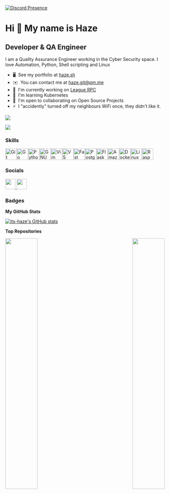 
[![Discord Presence](https://lanyard.kyrie25.me/api/165102125746094080?idleMessage=Not%20doing%20anything.%20Ping%20me%20I%20dare%20you.&)](https://discord.com/users/165102125746094080)

Hi 👋 My name is Haze
=====================

Developer & QA Engineer
-----------------------

I am a Quality Assurance Engineer working in the Cyber Security space. I love Automation, Python, Shell scripting and Linux

* 🖥️  See my portfolio at [haze.sh](http://haze.sh)
* ✉️  You can contact me at [haze.git@pm.me](mailto:haze.git@pm.me)
* 🚀  I'm currently working on [League RPC](http://league.haze.sh)
* 🧠  I'm learning Kubernetes
* 🤝  I'm open to collaborating on Open Source Projects
* ⚡  I "accidently" turned off my neighbours WiFi once, they didn't like it.

<a href="https://www.github.com/its-haze" target="_blank" rel="noreferrer"><img
src="https://img.shields.io/github/followers/its-haze?logo=github&style=for-the-badge&color=ec4899&labelColor=1c1917" /></a>

[![](https://visitcount.itsvg.in/api?id=Haze&label=Profile%20Views&color=12&icon=0&pretty=true)](https://visitcount.itsvg.in)

### Skills


<p align="left">
<a href="https://git-scm.com/" target="_blank" rel="noreferrer"><img src="https://raw.githubusercontent.com/danielcranney/readme-generator/main/public/icons/skills/git-colored.svg" width="36" height="36" alt="Git" /></a><a href="https://go.dev/doc/" target="_blank" rel="noreferrer"><img src="https://raw.githubusercontent.com/danielcranney/readme-generator/main/public/icons/skills/go-colored.svg" width="36" height="36" alt="Go" /></a><a href="https://www.python.org/" target="_blank" rel="noreferrer"><img src="https://raw.githubusercontent.com/danielcranney/readme-generator/main/public/icons/skills/python-colored.svg" width="36" height="36" alt="Python" /></a><a href="https://www.gnu.org/software/bash/" target="_blank" rel="noreferrer"><img src="https://raw.githubusercontent.com/danielcranney/readme-generator/main/public/icons/skills/gnubash.svg" width="36" height="36" alt="GNU Bash" /></a><a href="https://www.vim.org/" target="_blank" rel="noreferrer"><img src="https://raw.githubusercontent.com/danielcranney/readme-generator/main/public/icons/skills/vim.svg" width="36" height="36" alt="Vim" /></a><a href="https://code.visualstudio.com/" target="_blank" rel="noreferrer"><img src="https://raw.githubusercontent.com/danielcranney/readme-generator/main/public/icons/skills/visualstudiocode.svg" width="36" height="36" alt="VS Code" /></a><a href="https://fastapi.tiangolo.com/" target="_blank" rel="noreferrer"><img src="https://raw.githubusercontent.com/danielcranney/readme-generator/main/public/icons/skills/fastapi-colored.svg" width="36" height="36" alt="Fast API" /></a><a href="https://www.postgresql.org/" target="_blank" rel="noreferrer"><img src="https://raw.githubusercontent.com/danielcranney/readme-generator/main/public/icons/skills/postgresql-colored.svg" width="36" height="36" alt="PostgreSQL" /></a><a href="https://flask.palletsprojects.com/en/2.0.x/" target="_blank" rel="noreferrer"><img src="https://raw.githubusercontent.com/danielcranney/readme-generator/main/public/icons/skills/flask-colored-dark.svg" width="36" height="36" alt="Flask" /></a><a href="https://aws.amazon.com" target="_blank" rel="noreferrer"><img src="https://raw.githubusercontent.com/danielcranney/readme-generator/main/public/icons/skills/aws-colored-dark.svg" width="36" height="36" alt="Amazon Web Services" /></a><a href="https://www.docker.com/" target="_blank" rel="noreferrer"><img src="https://raw.githubusercontent.com/danielcranney/readme-generator/main/public/icons/skills/docker-colored.svg" width="36" height="36" alt="Docker" /></a><a href="https://www.linux.org" target="_blank" rel="noreferrer"><img src="https://raw.githubusercontent.com/danielcranney/readme-generator/main/public/icons/skills/linux-colored.svg" width="36" height="36" alt="Linux" /></a><a href="https://www.raspberrypi.org/" target="_blank" rel="noreferrer"><img src="https://raw.githubusercontent.com/danielcranney/readme-generator/main/public/icons/skills/raspberrypi-colored.svg" width="36" height="36" alt="Raspberry Pi" /></a>
</p>


### Socials

<p align="left"> <a href="https://discord.com/users/haze.dev" target="_blank" rel="noreferrer"> <picture> <source media="(prefers-color-scheme: dark)" srcset="https://raw.githubusercontent.com/danielcranney/readme-generator/main/public/icons/socials/discord-dark.svg" /> <source media="(prefers-color-scheme: light)" srcset="https://raw.githubusercontent.com/danielcranney/readme-generator/main/public/icons/socials/discord.svg" /> <img src="https://raw.githubusercontent.com/danielcranney/readme-generator/main/public/icons/socials/discord.svg" width="32" height="32" /> </picture> </a> <a href="https://www.github.com/its-haze" target="_blank" rel="noreferrer"> <picture> <source media="(prefers-color-scheme: dark)" srcset="https://raw.githubusercontent.com/danielcranney/readme-generator/main/public/icons/socials/github-dark.svg" /> <source media="(prefers-color-scheme: light)" srcset="https://raw.githubusercontent.com/danielcranney/readme-generator/main/public/icons/socials/github.svg" /> <img src="https://raw.githubusercontent.com/danielcranney/readme-generator/main/public/icons/socials/github.svg" width="32" height="32" /> </picture> </a></p>

### Badges

<b>My GitHub Stats</b>

<a href="http://www.github.com/its-haze"><img src="https://github-readme-stats.vercel.app/api?username=its-haze&show_icons=true&hide=&count_private=true&title_color=ffffff&text_color=ffffff&icon_color=ec4899&bg_color=1c1917&hide_border=true&show_icons=true" alt="its-haze's GitHub stats" /></a>

<b>Top Repositories</b>

<div width="100%" align="center"><a href="https://github.com/its-haze/league-rpc" align="left"><img align="left" width="45%" src="https://github-readme-stats.vercel.app/api/pin/?username=its-haze&repo=league-rpc&title_color=ffffff&text_color=ffffff&icon_color=ec4899&bg_color=1c1917&hide_border=true&locale=en" /></a><a href="https://github.com/its-haze/Dj-Braum-Music" align="right"><img align="right" width="45%" src="https://github-readme-stats.vercel.app/api/pin/?username=its-haze&repo=Dj-Braum-Music&title_color=ffffff&text_color=ffffff&icon_color=ec4899&bg_color=1c1917&hide_border=true&locale=en" /></a></div><br /><br /><br /><br /><br /><br /><br />
